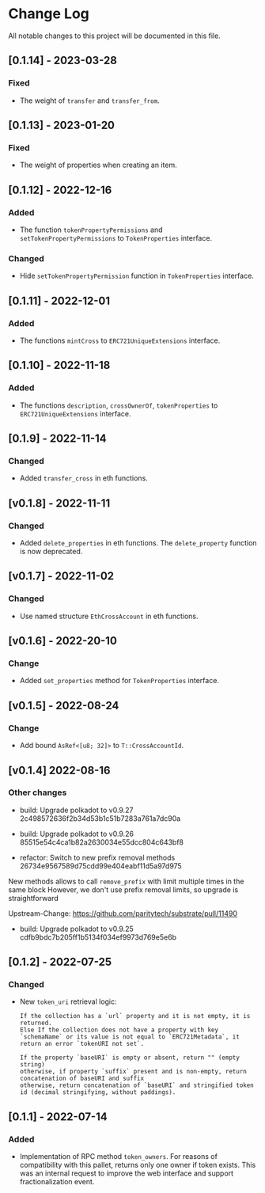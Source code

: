 # Change Log

All notable changes to this project will be documented in this file.

<!-- bureaucrate goes here -->

## [0.1.14] - 2023-03-28

### Fixed

- The weight of `transfer` and `transfer_from`.

## [0.1.13] - 2023-01-20

### Fixed

- The weight of properties when creating an item.

## [0.1.12] - 2022-12-16

### Added

- The function `tokenPropertyPermissions` and `setTokenPropertyPermissions` to `TokenProperties` interface.

### Changed

- Hide `setTokenPropertyPermission` function in `TokenProperties` interface.

## [0.1.11] - 2022-12-01

### Added

- The functions `mintCross` to `ERC721UniqueExtensions` interface.

## [0.1.10] - 2022-11-18

### Added

- The functions `description`, `crossOwnerOf`, `tokenProperties` to `ERC721UniqueExtensions` interface.

## [0.1.9] - 2022-11-14

### Changed

- Added `transfer_cross` in eth functions.

## [v0.1.8] - 2022-11-11

### Changed

- Added `delete_properties` in eth functions. The `delete_property` function is now deprecated.

## [v0.1.7] - 2022-11-02

### Changed

- Use named structure `EthCrossAccount` in eth functions.

## [v0.1.6] - 2022-20-10

### Change

- Added `set_properties` method for `TokenProperties` interface.

## [v0.1.5] - 2022-08-24

### Change

- Add bound `AsRef<[u8; 32]>` to `T::CrossAccountId`.

## [v0.1.4] 2022-08-16

### Other changes

- build: Upgrade polkadot to v0.9.27 2c498572636f2b34d53b1c51b7283a761a7dc90a

- build: Upgrade polkadot to v0.9.26 85515e54c4ca1b82a2630034e55dcc804c643bf8

- refactor: Switch to new prefix removal methods 26734e9567589d75cdd99e404eabf11d5a97d975

New methods allows to call `remove_prefix` with limit multiple times
in the same block
However, we don't use prefix removal limits, so upgrade is
straightforward

Upstream-Change: https://github.com/paritytech/substrate/pull/11490

- build: Upgrade polkadot to v0.9.25 cdfb9bdc7b205ff1b5134f034ef9973d769e5e6b

## [0.1.2] - 2022-07-25

### Changed

- New `token_uri` retrieval logic:

      If the collection has a `url` property and it is not empty, it is returned.
      Else If the collection does not have a property with key `schemaName` or its value is not equal to `ERC721Metadata`, it return an error `tokenURI not set`.

      If the property `baseURI` is empty or absent, return "" (empty string)
      otherwise, if property `suffix` present and is non-empty, return concatenation of baseURI and suffix
      otherwise, return concatenation of `baseURI` and stringified token id (decimal stringifying, without paddings).

## [0.1.1] - 2022-07-14

### Added

- Implementation of RPC method `token_owners`.
  For reasons of compatibility with this pallet, returns only one owner if token exists.
  This was an internal request to improve the web interface and support fractionalization event.
